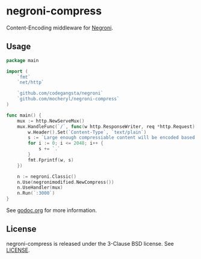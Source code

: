 # negroni-compress

Content-Encoding middleware for [Negroni](https://github.com/codegangsta/negroni).

## Usage

~~~ go
package main

import (
    `fmt`
    `net/http`

    `github.com/codegangsta/negroni`
    `github.com/mocheryl/negroni-compress`
)

func main() {
    mux := http.NewServeMux()
    mux.HandleFunc(`/`, func(w http.ResponseWriter, req *http.Request) {
        w.Header().Set(`Content-Type`, `text/plain`)
        s := `Large enough compressiable content will be encoded based on client encoding support.`
        for i := 0; i <= 2048; i++ {
        	s += `.`
        }
        fmt.Fprintf(w, s)
    })

    n := negroni.Classic()
    n.Use(negronimodified.NewCompress())
    n.UseHandler(mux)
    n.Run(`:3000`)
}
~~~

See [godoc.org](http://godoc.org/github.com/mocheryl/negroni-compress) for more information.

## License

negroni-compress is released under the 3-Clause BSD license.
See [LICENSE](https://github.com/mocheryl/negroni-compress/blob/master/LICENSE).
